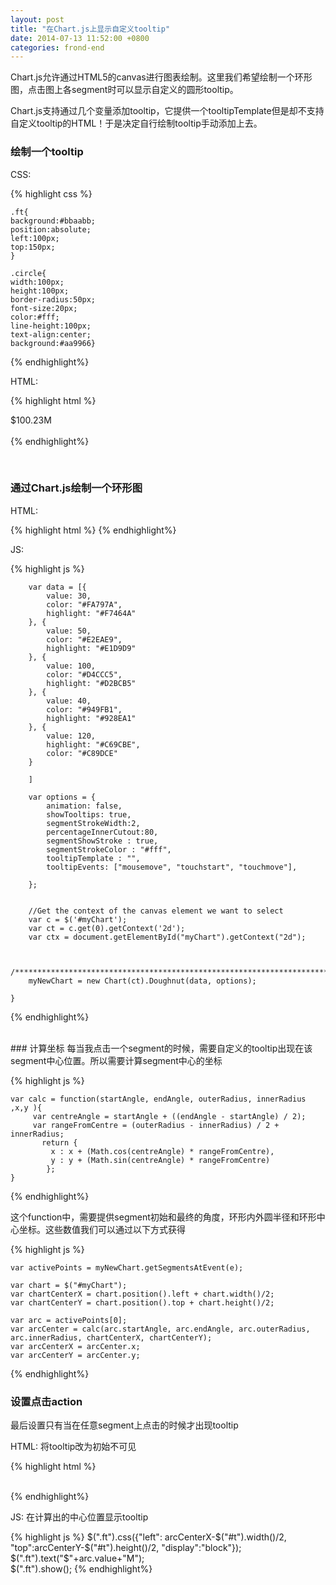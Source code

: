 ```yaml
---
layout: post
title: "在Chart.js上显示自定义tooltip"
date: 2014-07-13 11:52:00 +0800
categories: frond-end
---
```


Chart.js允许通过HTML5的canvas进行图表绘制。这里我们希望绘制一个环形图，点击图上各segment时可以显示自定义的圆形tooltip。


Chart.js支持通过几个变量添加tooltip，它提供一个tooltipTemplate但是却不支持自定义tooltip的HTML！于是决定自行绘制tooltip手动添加上去。


### 绘制一个tooltip


CSS:

{% highlight css %}

    .ft{  
    background:#bbaabb;  
    position:absolute;  
    left:100px;  
    top:150px;  
    }  
      
    .circle{  
    width:100px;  
    height:100px;  
    border-radius:50px;  
    font-size:20px;  
    color:#fff;  
    line-height:100px;  
    text-align:center;  
    background:#aa9966}  
{% endhighlight%}


HTML:

{% highlight html %}
    <div id="t" class="ft circle">$100.23M</div>  
{% endhighlight%}

<br>


### 通过Chart.js绘制一个环形图

HTML:

{% highlight html %}
    <canvas id="myChart" width="390" height="390"></canvas> 
{% endhighlight%} 


JS:

{% highlight js %}

        var data = [{  
            value: 30,  
            color: "#FA797A",  
            highlight: "#F7464A"  
        }, {  
            value: 50,  
            color: "#E2EAE9",  
            highlight: "#E1D9D9"  
        }, {  
            value: 100,  
            color: "#D4CCC5",  
            highlight: "#D2BCB5"  
        }, {  
            value: 40,  
            color: "#949FB1",  
            highlight: "#928EA1"  
        }, {  
            value: 120,  
            highlight: "#C69CBE",  
            color: "#C89DCE"  
        }  
      
        ]  
      
        var options = {  
            animation: false,   
            showTooltips: true,  
            segmentStrokeWidth:2,  
            percentageInnerCutout:80,  
            segmentShowStroke : true,  
            segmentStrokeColor : "#fff",  
            tooltipTemplate : "",  
            tooltipEvents: ["mousemove", "touchstart", "touchmove"],  
              
        };  
      
      
        //Get the context of the canvas element we want to select  
        var c = $('#myChart');  
        var ct = c.get(0).getContext('2d');  
        var ctx = document.getElementById("myChart").getContext("2d");  
      
         
        /*************************************************************************/  
        myNewChart = new Chart(ct).Doughnut(data, options);  
      
    } 
{% endhighlight%} 
      
<br>        
### 计算坐标
每当我点击一个segment的时候，需要自定义的tooltip出现在该segment中心位置。所以需要计算segment中心的坐标

{% highlight js %}

    var calc = function(startAngle, endAngle, outerRadius, innerRadius ,x,y ){  
         var centreAngle = startAngle + ((endAngle - startAngle) / 2);  
         var rangeFromCentre = (outerRadius - innerRadius) / 2 + innerRadius;  
           return {  
             x : x + (Math.cos(centreAngle) * rangeFromCentre),  
             y : y + (Math.sin(centreAngle) * rangeFromCentre)  
            };  
    }
{% endhighlight%}  


这个function中，需要提供segment初始和最终的角度，环形内外圆半径和环形中心坐标。这些数值我们可以通过以下方式获得

{% highlight js %}

    var activePoints = myNewChart.getSegmentsAtEvent(e);  
                   
    var chart = $("#myChart");  
    var chartCenterX = chart.position().left + chart.width()/2;  
    var chartCenterY = chart.position().top + chart.height()/2;  
      
    var arc = activePoints[0];  
    var arcCenter = calc(arc.startAngle, arc.endAngle, arc.outerRadius, arc.innerRadius, chartCenterX, chartCenterY);  
    var arcCenterX = arcCenter.x;  
    var arcCenterY = arcCenter.y; 
{% endhighlight%} 
<br> 
### 设置点击action
最后设置只有当在任意segment上点击的时候才出现tooltip

HTML: 将tooltip改为初始不可见

{% highlight html %}
    <div id="t" class="ft circle" style="display:none" >$100.23M</div>  
{% endhighlight%}


JS: 在计算出的中心位置显示tooltip

{% highlight js %}
    $(".ft").css({"left": arcCenterX-$("#t").width()/2, "top":arcCenterY-$("#t").height()/2, "display":"block"});   
    $(".ft").text("$"+arc.value+"M");  
    $(".ft").show();
{% endhighlight%} 

